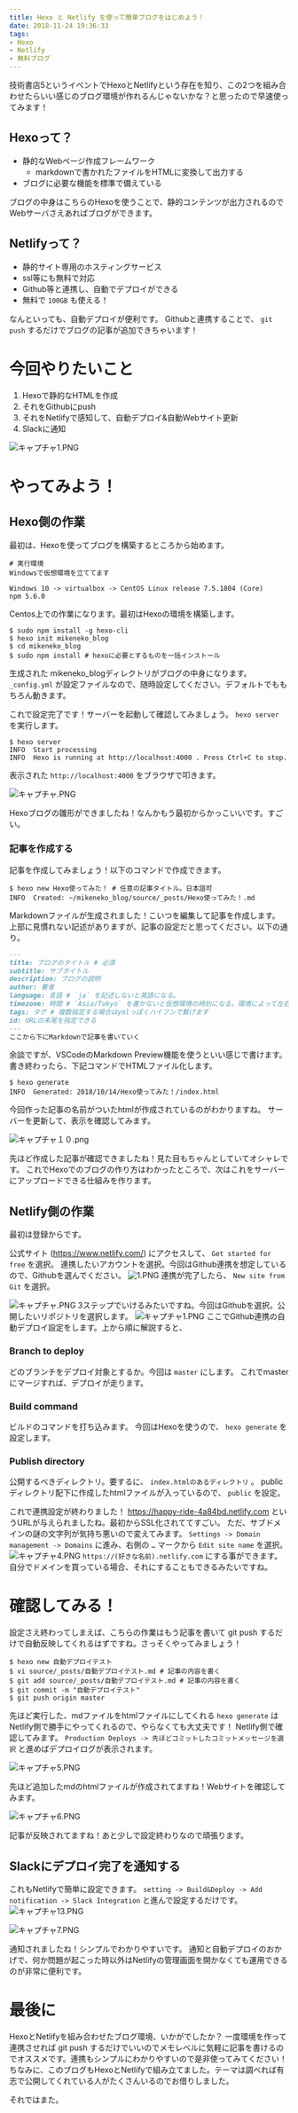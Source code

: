 ```yaml
---
title: Hexo と Netlify を使って簡単ブログをはじめよう！
date: 2018-11-24 19:36:33
tags:
- Hexo
- Netlify
- 無料ブログ
---
```

技術書店5というイベントでHexoとNetlifyという存在を知り、この2つを組み合わせたらいい感じのブログ環境が作れるんじゃないかな？と思ったので早速使ってみます！

## Hexoって？

* 静的なWebページ作成フレームワーク
  * markdownで書かれたファイルをHTMLに変換して出力する
* ブログに必要な機能を標準で備えている

ブログの中身はこちらのHexoを使うことで、静的コンテンツが出力されるのでWebサーバさえあればブログができます。

## Netlifyって？

* 静的サイト専用のホスティングサービス
* ssl等にも無料で対応
* Github等と連携し、自動でデプロイができる
* 無料で `100GB` も使える！

なんといっても、自動デプロイが便利です。
Githubと連携することで、 `git push` するだけでブログの記事が追加できちゃいます！

# 今回やりたいこと

1. Hexoで静的なHTMLを作成
2. それをGithubにpush
3. それをNetlifyで感知して、自動デプロイ&自動Webサイト更新
4. Slackに通知

![キャプチャ1.PNG](https://qiita-image-store.s3.amazonaws.com/0/178351/be4cbe7d-8f24-50cb-1acb-bd94c9016f7a.png)

# やってみよう！

## Hexo側の作業
最初は、Hexoを使ってブログを構築するところから始めます。

```
# 実行環境
Windowsで仮想環境を立ててます

Windows 10 -> virtualbox -> CentOS Linux release 7.5.1804 (Core)
npm 5.6.0
```
Centos上での作業になります。最初はHexoの環境を構築します。

```
$ sudo npm install -g hexo-cli
$ hexo init mikeneko_blog
$ cd mikeneko_blog
$ sudo npm install # hexoに必要とするものを一括インストール
```
生成された mikeneko_blogディレクトリがブログの中身になります。
`_config.yml` が設定ファイルなので、随時設定してください。デフォルトでももちろん動きます。

これで設定完了です！サーバーを起動して確認してみましょう。 `hexo server` を実行します。

```
$ hexo server
INFO  Start processing
INFO  Hexo is running at http://localhost:4000 . Press Ctrl+C to stop.
```
表示された `http://localhost:4000` をブラウザで叩きます。

![キャプチャ.PNG](https://qiita-image-store.s3.amazonaws.com/0/178351/e5412c01-6285-e7c5-e519-9cca09525d96.png)

Hexoブログの雛形ができましたね！なんかもう最初からかっこいいです。すごい。

### 記事を作成する

記事を作成してみましょう！以下のコマンドで作成できます。

```
$ hexo new Hexo使ってみた！ # 任意の記事タイトル。日本語可
INFO  Created: ~/mikeneko_blog/source/_posts/Hexo使ってみた！.md
```

Markdownファイルが生成されました！こいつを編集して記事を作成します。
上部に見慣れない記述がありますが、記事の設定だと思ってください。以下の通り。

```Hexo使ってみた！.md
---
title: ブログのタイトル # 必須
subtitle: サブタイトル
description: ブログの説明 
author: 著者
language: 言語 # `ja` を記述しないと英語になる。
timezone: 時間 # `Asia/Tokyo` を書かないと仮想環境の時刻になる。環境によって左右されたくないので記述推奨。
tags: タグ # 複数指定する場合はymlっぽくハイフンで繋げます
id: URLの末尾を指定できる
---
ここから下にMarkdownで記事を書いていく
```

余談ですが、VSCodeのMarkdown Preview機能を使うといい感じで書けます。
書き終わったら、下記コマンドでHTMLファイル化します。

```
$ hexo generate
INFO  Generated: 2018/10/14/Hexo使ってみた！/index.html
```

今回作った記事の名前がついたhtmlが作成されているのがわかりますね。
サーバーを更新して、表示を確認してみます。

![キャプチャ１０.png](https://qiita-image-store.s3.amazonaws.com/0/178351/25ba274f-40e1-c004-b752-6f84f7fa8342.png)

先ほど作成した記事が確認できましたね！見た目もちゃんとしていてオシャレです。
これでHexoでのブログの作り方はわかったところで、次はこれをサーバーにアップロードできる仕組みを作ります。

## Netlify側の作業

最初は登録からです。

公式サイト (https://www.netlify.com/) にアクセスして、 `Get started for free` を選択。
連携したいアカウントを選択。今回はGithub連携を想定しているので、Githubを選んでください。
![1.PNG](https://qiita-image-store.s3.amazonaws.com/0/178351/6969ed05-3a8d-a88b-7003-76741cf9ddb3.png)
連携が完了したら、 `New site from Git` を選択。

![キャプチャ.PNG](https://qiita-image-store.s3.amazonaws.com/0/178351/256b7eed-bbda-c38f-98a3-ad30b0315839.png)
3ステップでいけるみたいですね。今回はGithubを選択。公開したいリポジトリを選択します。
![キャプチャ1.PNG](https://qiita-image-store.s3.amazonaws.com/0/178351/6ebf94d8-5aa2-887a-87af-deb5156b679a.png)
ここでGithub連携の自動デプロイ設定をします。上から順に解説すると、
### Branch to deploy
どのブランチをデプロイ対象とするか。今回は `master` にします。
これでmasterにマージすれば、デプロイが走ります。
### Build command
ビルドのコマンドを打ち込みます。
今回はHexoを使うので、 `hexo generate` を設定します。
### Publish directory
公開するべきディレクトリ。要するに、 `index.htmlのあるディレクトリ` 。
publicディレクトリ配下に作成したhtmlファイルが入っているので、 `public` を設定。

これで連携設定が終わりました！ https://happy-ride-4a84bd.netlify.com というURLが与えられましたね。最初からSSL化されててすごい。
ただ、サブドメインの謎の文字列が気持ち悪いので変えてみます。
`Settings -> Domain management -> Domains` に進み、右側の `…` マークから `Edit site name` を選択。
![キャプチャ4.PNG](https://qiita-image-store.s3.amazonaws.com/0/178351/01ba3d6e-099b-d84d-e821-215041f3c92d.png)
`https://(好きな名前).netlify.com` にする事ができます。
自分でドメインを買っている場合、それにすることもできるみたいですね。

# 確認してみる！

設定さえ終わってしまえば、こちらの作業はもう記事を書いて git push するだけで自動反映してくれるはずですね。さっそくやってみましょう！

```
$ hexo new 自動デプロイテスト
$ vi source/_posts/自動デプロイテスト.md # 記事の内容を書く
$ git add source/_posts/自動デプロイテスト.md # 記事の内容を書く
$ git commit -m "自動デプロイテスト"
$ git push origin master
```

先ほど実行した、mdファイルをhtmlファイルにしてくれる `hexo generate` はNetlify側で勝手にやってくれるので、やらなくても大丈夫です！
Netlify側で確認してみます。 `Production Deploys -> 先ほどコミットしたコミットメッセージを選択` と進めばデプロイログが表示されます。 
 
![キャプチャ5.PNG](https://qiita-image-store.s3.amazonaws.com/0/178351/192291d0-46b5-55ef-cd05-7283dc43716f.png)

先ほど追加したmdのhtmlファイルが作成されてますね！Webサイトを確認してみます。

![キャプチャ6.PNG](https://qiita-image-store.s3.amazonaws.com/0/178351/34f16ba3-9b1e-5f7f-6b50-796b01277878.png)

記事が反映されてますね！あと少しで設定終わりなので頑張ります。

## Slackにデプロイ完了を通知する
これもNetlifyで簡単に設定できます。 `setting -> Build&Deploy -> Add notification -> Slack Integration` と進んで設定するだけです。
![キャプチャ13.PNG](https://qiita-image-store.s3.amazonaws.com/0/178351/8f0693b3-7856-f625-c6d6-13882572cd10.png)

![キャプチャ7.PNG](https://qiita-image-store.s3.amazonaws.com/0/178351/57814d07-03dc-4b7f-9c9e-ce4163d1189c.png)

通知されましたね！シンプルでわかりやすいです。
通知と自動デプロイのおかげで、何か問題が起こった時以外はNetlifyの管理画面を開かなくても運用できるのが非常に便利です。

# 最後に
HexoとNetlifyを組み合わせたブログ環境、いかがでしたか？
一度環境を作って連携させれば git push するだけでいいのでメモレベルに気軽に記事を書けるのでオススメです。連携もシンプルにわかりやすいので是非使ってみてください！
ちなみに、このブログもHexoとNetlifyで組み立てました。テーマは調べれば有志で公開してくれている人がたくさんいるのでお借りしました。

それではまた。
